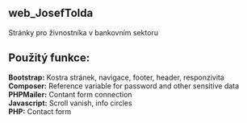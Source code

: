 ## **web_JosefTolda**
Stránky pro živnostníka v bankovním sektoru


## **Použitý funkce:**
**Bootstrap:** Kostra stránek, navigace, footer, header, responzivita\
**Composer:** Reference variable for password and other sensitive data\
**PHPMailer:** Contant form connection\
**Javascript:** Scroll vanish, info circles\
**PHP:** Contact form
